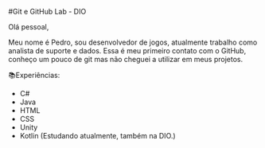 
#Git e GitHub Lab - DIO

Olá pessoal,

Meu nome é Pedro, sou desenvolvedor de jogos, atualmente trabalho como analista de suporte e dados. Essa é meu primeiro contato com o GitHub, conheço um pouco de git mas não cheguei a utilizar em meus projetos.

📚Experiências:

* C#
* Java
* HTML
* CSS
* Unity
* Kotlin (Estudando atualmente, também na DIO.)

